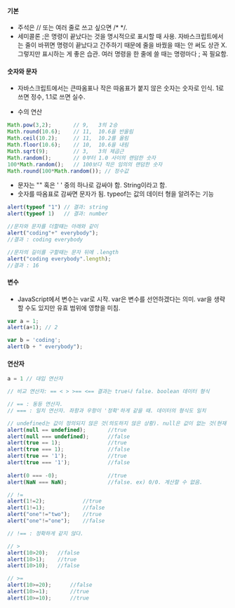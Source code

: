 #### 기본

* 주석은 // 또는 여러 줄로 쓰고 싶으면 /* */.
* 세미콜론 ;은 명령이 끝났다는 것을 명시적으로 표시할 때 사용. 자바스크립트에서는 줄이 바뀌면 명령이 끝났다고 간주하기 때문에 줄을 바꿨을 때는 안 써도 상관 X. 그렇지만 표시하는 게 좋은 습관. 여러 명령을 한 줄에 쓸 때는 명령마다 ; 꼭 필요함.



#### 숫자와 문자

* 자바스크립트에서는 큰따옴표나 작은 따옴표가 붙지 않은 숫자는 숫자로 인식. 1로 쓰면 정수, 1.1로 쓰면 실수.

* 수의 연산

```javascript
Math.pow(3,2);       // 9,   3의 2승 
Math.round(10.6);    // 11,  10.6을 반올림
Math.ceil(10.2);     // 11,  10.2를 올림
Math.floor(10.6);    // 10,  10.6을 내림
Math.sqrt(9);        // 3,   3의 제곱근
Math.random();       // 0부터 1.0 사이의 랜덤한 숫자
100*Math.random();   // 100보다 작은 임의의 랜덤한 숫자
Math.round(100*Math.random()); // 정수값
```

* 문자는 "" 혹은 ' ' 중의 하나로 감싸야 함. String이라고 함.
* 숫자를 따옴표로 감싸면 문자가 됨. typeof는 값의 데이터 형을 알려주는 기능

```javascript
alert(typeof "1") // 결과: string
alert(typeof 1)   // 결과: number

//문자와 문자를 더할떄는 아래와 같이
alert("coding"+" everybody");
//결과 : coding everybody

//문자의 길이를 구할때는 문자 뒤에 .length
alert("coding everybody".length);
//결과 : 16
```



#### 변수

* JavaScript에서 변수는 var로 시작. var은 변수를 선언하겠다는 의미. var을 생략할 수도 있지만 유효 범위에 영향을 미침.

```javascript
var a = 1;
alert(a+1); // 2

var b = 'coding';
alert(b + " everybody");
```



#### 연산자

```javascript
a = 1 // 대입 연산자

// 비교 연산자: == < > >== <== 결과는 true나 false. boolean 데이터 형식

// == : 동등 연산자.
// === : 일치 연산자. 좌항과 우항이 '정확'하게 같을 때. 데이터의 형식도 일치

// undefined는 값이 정의되지 않은 것(의도하지 않은 상황). null은 값이 없는 것(현재 값이 없다라는 것을 의도적으로 지정한 상황).
alert(null == undefined);       //true
alert(null === undefined);      //false
alert(true == 1);               //true
alert(true === 1);              //false
alert(true == '1');             //true
alert(true === '1');            //false
 
alert(0 === -0);                //true
alert(NaN === NaN);             //false. ex) 0/0. 계산할 수 없음.

// !=
alert(1!=2);            //true
alert(1!=1);            //false
alert("one"!="two");    //true
alert("one"!="one");    //false

// !== : 정확하게 같지 않다.

// >
alert(10>20);   //false
alert(10>1);    //true
alert(10>10);   //false

// >=
alert(10>=20);      //false
alert(10>=1);       //true
alert(10>=10);      //true
```

